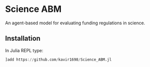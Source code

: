 # Science ABM

An agent-based model for evaluating funding regulations in science.

## Installation

In Julia REPL type:

```julia
]add https://github.com/kavir1698/Science_ABM.jl
```
